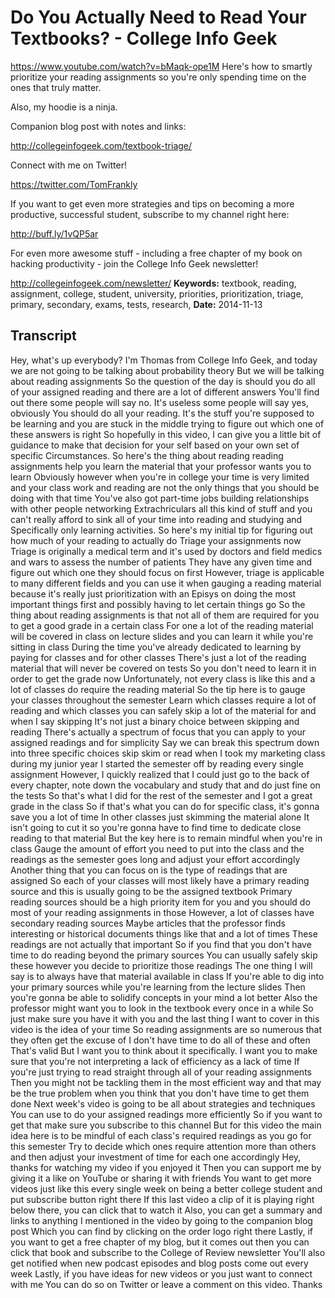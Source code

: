 # Do You Actually Need to Read Your Textbooks? - College Info Geek
https://www.youtube.com/watch?v=bMaqk-ope1M
Here's how to smartly prioritize your reading assignments so you're only spending time on the ones that truly matter.

Also, my hoodie is a ninja.

Companion blog post with notes and links: 

http://collegeinfogeek.com/textbook-triage/

Connect with me on Twitter!

https://twitter.com/TomFrankly

If you want to get even more strategies and tips on becoming a more productive, successful student, subscribe to my channel right here:

http://buff.ly/1vQP5ar

For even more awesome stuff - including a free chapter of my book on hacking productivity - join the College Info Geek newsletter!

http://collegeinfogeek.com/newsletter/
**Keywords:** textbook, reading, assignment, college, student, university, priorities, prioritization, triage, primary, secondary, exams, tests, research, 
**Date:** 2014-11-13

## Transcript
 Hey, what's up everybody? I'm Thomas from College Info Geek, and today we are not going to be talking about probability theory But we will be talking about reading assignments So the question of the day is should you do all of your assigned reading and there are a lot of different answers You'll find out there some people will say no. It's useless some people will say yes, obviously You should do all your reading. It's the stuff you're supposed to be learning and you are stuck in the middle trying to figure out which one of these answers is right So hopefully in this video, I can give you a little bit of guidance to make that decision for your self based on your own set of specific Circumstances. So here's the thing about reading reading assignments help you learn the material that your professor wants you to learn Obviously however when you're in college your time is very limited and your class work and reading are not the only things that you should be doing with that time You've also got part-time jobs building relationships with other people networking Extrachriculars all this kind of stuff and you can't really afford to sink all of your time into reading and studying and Specifically only learning activities. So here's my initial tip for figuring out how much of your reading to actually do Triage your assignments now Triage is originally a medical term and it's used by doctors and field medics and wars to assess the number of patients They have any given time and figure out which one they should focus on first However, triage is applicable to many different fields and you can use it when gauging a reading material because it's really just prioritization with an Episys on doing the most important things first and possibly having to let certain things go So the thing about reading assignments is that not all of them are required for you to get a good grade in a certain class For one a lot of the reading material will be covered in class on lecture slides and you can learn it while you're sitting in class During the time you've already dedicated to learning by paying for classes and for other classes There's just a lot of the reading material that will never be covered on tests So you don't need to learn it in order to get the grade now Unfortunately, not every class is like this and a lot of classes do require the reading material So the tip here is to gauge your classes throughout the semester Learn which classes require a lot of reading and which classes you can safely skip a lot of the material for and when I say skipping It's not just a binary choice between skipping and reading There's actually a spectrum of focus that you can apply to your assigned readings and for simplicity Say we can break this spectrum down into three specific choices skip skim or read when I took my marketing class during my junior year I started the semester off by reading every single assignment However, I quickly realized that I could just go to the back of every chapter, note down the vocabulary and study that and do just fine on the tests So that's what I did for the rest of the semester and I got a great grade in the class So if that's what you can do for specific class, it's gonna save you a lot of time In other classes just skimming the material alone It isn't going to cut it so you're gonna have to find time to dedicate close reading to that material But the key here is to remain mindful when you're in class Gauge the amount of effort you need to put into the class and the readings as the semester goes long and adjust your effort accordingly Another thing that you can focus on is the type of readings that are assigned So each of your classes will most likely have a primary reading source and this is usually going to be the assigned textbook Primary reading sources should be a high priority item for you and you should do most of your reading assignments in those However, a lot of classes have secondary reading sources Maybe articles that the professor finds interesting or historical documents things like that and a lot of times These readings are not actually that important So if you find that you don't have time to do reading beyond the primary sources You can usually safely skip these however you decide to prioritize those readings The one thing I will say is to always have that material available in class If you're able to dig into your primary sources while you're learning from the lecture slides Then you're gonna be able to solidify concepts in your mind a lot better Also the professor might want you to look in the textbook every once in a while So just make sure you have it with you and the last thing I want to cover in this video is the idea of your time So reading assignments are so numerous that they often get the excuse of I don't have time to do all of these and often That's valid But I want you to think about it specifically. I want you to make sure that you're not interpreting a lack of efficiency as a lack of time If you're just trying to read straight through all of your reading assignments Then you might not be tackling them in the most efficient way and that may be the true problem when you think that you don't have time to get them done Next week's video is going to be all about strategies and techniques You can use to do your assigned readings more efficiently So if you want to get that make sure you subscribe to this channel But for this video the main idea here is to be mindful of each class's required readings as you go for this semester Try to decide which ones require attention more than others and then adjust your investment of time for each one accordingly Hey, thanks for watching my video if you enjoyed it Then you can support me by giving it a like on YouTube or sharing it with friends You want to get more videos just like this every single week on being a better college student and put subscribe button right there If this last video a clip of it is playing right below there, you can click that to watch it Also, you can get a summary and links to anything I mentioned in the video by going to the companion blog post Which you can find by clicking on the order logo right there Lastly, if you want to get a free chapter of my blog, but it comes out then you can click that book and subscribe to the College of Review newsletter You'll also get notified when new podcast episodes and blog posts come out every week Lastly, if you have ideas for new videos or you just want to connect with me You can do so on Twitter or leave a comment on this video. Thanks
